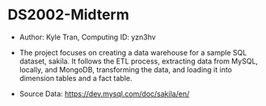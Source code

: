 # DS2002-Midterm
- Author: Kyle Tran, Computing ID: yzn3hv
- The project focuses on creating a data warehouse for a sample SQL dataset, sakila. It follows the ETL process, extracting data from MySQL, locally, and MongoDB, transforming the data, and loading it into dimension tables and a fact table.

- Source Data: https://dev.mysql.com/doc/sakila/en/ 
